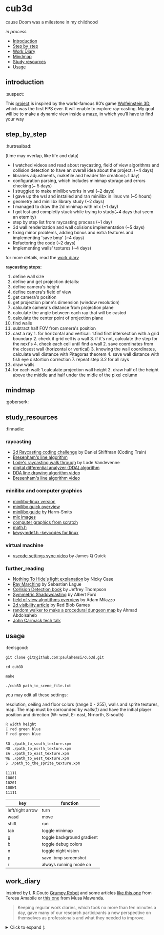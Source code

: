 # cub3d
cause Doom was a milestone in my childhood

*in process*

* [Introduction](#introduction)
* [Step by step](#step_by_step)
* [Work Diary](#work_diary)
* [Mindmap](#mindmap) 
* [Study resources](#study_resources)
* [Usage](#usage)

## introduction 
:suspect:

This [project](https://github.com/paulahemsi/cub3d/blob/main/study_resources/en.subject.pdf) is inspired by the world-famous 90’s game [Wolfeinstein 3D](https://pt.wikipedia.org/wiki/Wolfenstein_3D), which was the first FPS ever. It will enable to explore ray-casting. My goal will be to make a dynamic view inside a maze, in which you’ll have to find your way

## step_by_step 
:hurtrealbad:

(time may overlap, like life and data)
* I watched videos and read about raycasting, field of view algorithms and collision detection to have an overall idea about the project. (~4 days)
* libraries adjustments, makefile and header file creation(~1 day)
* configuration parsing, which includes minimap storage and errors checking(~ 5 days)
* I struggled to make minilibx works in wsl (~2 days)
* I gave up the wsl and installed and ran minilibx in linux vm (~5 hours)
* geometry and minilibx library study (~2 days)
* I managed to draw the 2d minimap with mlx (~1 day)
* I got lost and completly stuck while trying to study(~4 days that seem an eternity)
* step by step list from raycasting process (~1 day)
* 3d wall renderization and wall colisions implementation (~5 days)
* fixing minor problems, adding bônus and extra features and implementing 'save bmp' (~4 days)
* Refactoring the code (~2 days)
* Implementing walls' textures (~4 days)

for more details, read the [work diary](#work_diary)

**raycasting steps:**

1. define wall size
2. define and get projection details:
  1. define camera's height
  2. define camera's field of view
  3. get camera's position
  4. get projection plane's dimension (window resolution)
  5. calculate camera's distance from projection plane
  6. calculate the angle between each ray that will be casted
  7. calculate the center point of projection plane
3. find walls
  1. subtract half FOV from camera's position
  2. cast a ray
    1. for horizontal and vertical:
      1.find first intersection with a grid boundary
      2. check if grid cell is a wall
      3. if it's not, calculate the step for the next's
      4. check each cell until find a wall
    2. save coordinates from the closest wall (horizontal or vertical)
    3. knowing the wall coordinates, calculate wall distance with Pitagoras theorem
    4. save wall distance with fish eye distortion correction
    7. repeat step 3.2 for all rays
5. draw walls
  1. for each wall:
    1.calculate projection wall height
    2. draw half of the height above the middle and half under the midle of the pixel column

## mindmap 
:goberserk:

## study_resources
:finnadie:

### raycasting
* [2d Raycasting coding challenge](https://www.youtube.com/watch?v=TOEi6T2mtHo) by Daniel Shiffman (Coding Train)
* [Bresenham's line algorithm](https://en.wikipedia.org/wiki/Bresenham%27s_line_algorithm)
* [Lode's raycasting walk through](https://lodev.org/cgtutor/raycasting.html) by Lode Vandevenne
* [digital differential analyzer (DDA) algorithm](https://www.geeksforgeeks.org/dda-line-generation-algorithm-computer-graphics/)
* [DDA line drawing algorithm video](https://www.youtube.com/watch?v=W5P8GlaEOSI)
* [Bresenham's line algorithm video](https://www.youtube.com/watch?v=RGB-wlatStc&t=202s)

### minilibx and computer graphics
* [minilibx-linux version](https://github.com/42Paris/minilibx-linux)
* [minilibx quick overview](https://github.com/qst0/ft_libgfx/blob/master/man_mlx.md)
* [minilibx guide](https://harm-smits.github.io/42docs/libs/minilibx) by Harm-Smits
* [mlx images](https://github.com/keuhdall/images_example/blob/master/README.md)
* [computer graphics from scratch](https://www.scratchapixel.com/)
* [math.h](https://www.tutorialspoint.com/c_standard_library/math_h.htm)
* [keysymdef.h -keycodes for linux](https://cgit.freedesktop.org/xorg/proto/x11proto/tree/keysymdef.h)
 
### virtual machine
* [vscode settings sync video](https://www.youtube.com/watch?v=f-uzUsHTQ8s) by James Q Quick

### further_reading
* [Nothing To Hide's light explanation](https://ncase.me/sight-and-light/) by Nicky Case 
* [Ray Marching](https://www.youtube.com/watch?v=Cp5WWtMoeKg) by Sebastian Lague
* [Collision Detection book](http://www.jeffreythompson.org/collision-detection/) by Jeffrey Thompson
* [Symmetric Shadowcasting](https://www.albertford.com/shadowcasting/) by Albert Ford
* [field of view algotithms overview](http://www.adammil.net/blog/v125_Roguelike_Vision_Algorithms.html) by Adam Milazzo
* [2d visibility article](https://www.redblobgames.com/articles/visibility/) by Red Blob Games
* [random walker to make a procedural dungeon map](https://www.freecodecamp.org/news/how-to-make-your-own-procedural-dungeon-map-generator-using-the-random-walk-algorithm-e0085c8aa9a/) by Ahmad Abdolsaheb
* [John Carmack tech talk](https://www.youtube.com/watch?v=lHLpKzUxjGk)

## usage 
:feelsgood:

`git clone git@github.com:paulahemsi/cub3d.git`

`cd cub3D`

`make`

`./cub3D path_to_scene_file.txt`

you may edit all these settings:

resolution, ceiling and floor colors (range 0 - 255), walls and sprite textures, map. The map must be sorrounded by walls(1) and have the initial player position and direction (W- west, E- east, N-north, S-south)

```
R width height
C red green blue
F red green blue

SO ./path_to_south_texture.xpm
NO ./path_to_north_texture.xpm
EA ./path_to_east_texture.xpm
WE ./path_to_west_texture.xpm
S ./path_to_the_sprite_texture.xpm

11111
10001
10201
100W1
11111
```

key  | function |
---|------|
left/right arrow | turn				|
wasd | move					|
shift | run				|
tab | toggle minimap	|
g | toggle background gradient				|
b | toggle debug colors				|
n | toggle night vision				|
p | save .bmp screenshot				|
r | always running mode on		|


## work_diary

inspired by L.R.Couto [Grumpy Robot](https://github.com/lrcouto) and some articles [like this one](https://hbr.org/2011/04/four-reasons-to-keep-a-work-di) from Teresa Amabile or [this one](https://medium.com/the-productivity-inn/how-to-maintain-a-work-diary-for-better-career-growth-eb543f97c34b) from Musa Mawanda.

>Keeping regular work diaries, which took no more than ten minutes a day, gave many of our research participants a new perspective on themselves as professionals and what they needed to improve.

<details>
  <summary>Click to expand (:</summary>

* 16/03 and 17/03: I watched this free [course](https://courses.pikuma.com/courses/raycasting) *Introduction to Raycasting Theory with JavaScript* from Pikuma
and this [coding challenge](https://www.youtube.com/watch?v=TOEi6T2mtHo) *2d Raycasting with p5js* from Coding Train

* 18/03: I studied collision detection and field of view algotithms. [more info](#study) and start to code a js prototype with p5.js library to understand the concepts better

![](./study_resources/mindmaps/prototype_cub.gif)

* 19/03: I inserted ft_printf in libft and libft in cub project, making the necessaries adjustments. I created makefile with some rules (including a test rule with -fsanitize flag to check leaks during the process). I created cub3d header with a first struct organization to keep the informations from the .cub configuration file. I began this work diary and I started to study those new authorized functions:

* perror:

> The C library function void perror(const char *str) prints a descriptive error message to stderr. First the string str is printed, followed by a colon then a space.
[mais infos](https://www.tutorialspoint.com/c_standard_library/c_function_perror.htm)

* strerror: 

>The C library function char *strerror(int errnum) searches an internal array for the error number errnum and returns a pointer to an error message string. The error strings produced by strerror depend on the developing platform and compiler.
[mais infos](https://www.tutorialspoint.com/c_standard_library/c_function_strerror.htm)

* exit:

>The C library function void exit(int status) terminates the calling process immediately. Any open file descriptors belonging to the process are closed and any children of the process are inherited by process 1, init, and the process parent is sent a SIGCHLD signal.
[mais infos](https://www.tutorialspoint.com/c_standard_library/c_function_exit.htm)

I made main.c function and error handling for program arguments (.cub and flag --save). I began the error handling in the scene from the .cub file, parsing the possibles type identifiers.

* 20/03: I manage to adjust [vscode debugger for wsl](https://code.visualstudio.com/docs/cpp/launch-json-reference) thanks to [this extension](https://code.visualstudio.com/docs/remote/wsl-tutorial). I began a error handling mindmap.

![](./study_resources/mindmaps/cub3d_errors.jpg)

* 21/03: I manage to save textures paths and resolution, floor and ceiling values in theyer own variables (inside configs struct).
I still need to deal with the map and double configs.

* 22/03: Paths duplicicty problem solved! It was easier than I've imagined, I'm very glad with this path function =) I realised that resolution and color duplicity was already solved because of the function logic. yey!

* 23/03: I finished map and walls errors handling. Map correctly stored in a 2d array.

* 24/03: I included minilibx but I'm struggling to create a window with it. May be is an Wsl issue :/

![](./study_resources/mindmaps/check__walls.jpg)

* 25/03: I gave up wsl and started working on the vm. The window with mlx was created and I managed to render some pixels and lines (yey!). I started to study geometry in computer graphics

> linear algebra is a branch of mathematics that has to do with the study of vectors. 

>A vector can be represented as an array of numbers. This array of numbers, which can assume any desired length, is also sometimes called a tuple in mathematics.

>Here, a point is a position in a three-dimensional space. A vector, on the other hand, usually means a direction (and some corresponding magnitude, or size) in three-dimensional space. Vectors can be thought of as arrows pointing various directions.

Player position and player orientation are now been saved in the configs struct, I bet it will be very important in the future.

* 26/03: I studied minilibx man pages and function. I was able to make a color gradient playing with rgb values in some kind of loop and...: the minimap is now being rendered! =D 
I'm still not sure if it will be better to render it in another window or in the same one.

![](study_resources/minimap.png)

* 27/03: The code was refactored and the player now answer to `w a s d` keys to walk in the minimap (in the wrong way, though).

* 29/03: I fixed some of the walking problems, now the player moves when the key is pressed (not released). Minilibx study still going on. I should probably go back to the maths in the next days. I'm also trying to understand which flow the program should have from now on.

* 30/03: I started a mindmap from the flow I will need to take to continue the program and also studied DDA and Bresenham's line drawing algorithm. I'll probably use Bresenham's, it is more complex to understand but aparently much more efficient and accurate.

* 31/03: I implemented Bresenham's algorithm to put lines and watched tons of raycasting videos on youtube. Still trying to figure what will be the best approach from now on.

* 1/04: I've just realized that something went wrong with Bresenham's implementation. Trying to fix it. Hours later: done! Now the player has a line pointing at the direction and walks acordly.

* 2/04: after days of struggling, I finally managed to make a list from the steps the raycast requires. Thanks to this [wonderfull resource](https://permadi.com/1996/05/ray-casting-tutorial-table-of-contents/) by F. Permadi. I started to implement horizontal colision checking for the first ray.

* 5/04: Bresenham's algorithm is finally working properly, so I managed to make the gradient background. Minimap has now transparent background and is toggled by the alt key.

* 6/04: Player is moving and turning accordingly. Wall collisions aren't working precisely yet.

* 7/04: *wall_collisions* 7 vs 1 *paula*

* 8/04: *wall_collisions* 8 vs 5 *paula*

* 9/04: Every dog has its day. Not only the wall collisions are working (99%), but also the walls are beeing rendered! **And** running/walking is implemented! 
I also implemented invisibility and crouching, but the result got a little bit awkward, so I took them off for now.

![](study_resources/walls.gif)

* 10/04: I should have worked on the walls' textures, but I polished the gradients instead. The walls are still with solid color, but now the program knows how to make a nice gradient with whatever input of ceiling and floor colors the users chooses. The player is walking like a crab as it should with `a` and `d` keys. Simple shadow effect on the walls implemented.

* 11/04: I implemented debug colors, that can be toggled with the `b` key :)

* 12/04: I'm still procrastinating a bit, avoiding facing the textures and the bmp save, so I implemented secret doors instead. As they are secret, it's hard to see while testing, so I polished a bit the debug colors to also show those new invisible doors. In the minimap, though, is too easy to discover some of the secrets, so maybe it would be a nice touch to have a map item that unlocks the minimap access. Late in the night, finally the bmp image is being saved when the flag --save is used. I also implemented a print screen key (`p`), so the player can save a screenshot at any moment.

* 13/04: Walls' bug fixed, now the rays know the correct collisions direction even in the tricky interseccions. Night vision implemented.

* 14/04: I started to study the textures implementation, but then I realized I need to change some thinks in my structs. Therefore, I'm refactoring the whole code, beggining with a reorganization of all the structs. Is getting much better, but it's a lot of work.

* 15/04: New structs are implemented

* 16/04: The walls' textures are melting my brain

* 17/04: Bugs are beautiful

![](study_resources/bugs_are_beautiful.gif)

* 18/04: Oh my! The walls' textures are there! They have some issues? Yes. But they are there!

* 19/04: All libft's functions are now in the new norme v3, and I've realised that some of the walls issues was just a matter of adjusting the size of the images (they must have 64 x 64).

* 20/04: I started to deal with the sprites. Sprites' positions are being saved, but the sprite renderization is still a mess. The walls' textures are now being render accordingly with the direction that's facing (4 patterns, one for each direction).

* 21/04: I spent the hole day working on the sprites and in the end needed to go back to my last git commit 'cause nothing worked. Mug.

* 22/04: Still in the sprite's swamp

* 23/04: I gave myself a break from the mindblowing sprites and spent the day reviewing the code and adjusting to the norm

* 24/04: Same as yesterday

* 25/04: The bug that made the player sometimes look through the walls and see the horizont is fixed. 

* 26/04: I gave myself until thursday to put the sprites in the game. Big achievement today: the pink square that represents my sprites for now is in the same position in the map, without follow the player's view as before.
I also implemented a "always running" key (`r`), very usefull when the player (or the programmer) is without patience to walk slow, and started to use my breaks from coding to draw a hud for the game. I started drawing a little girl (the main character) and some hearts for the life bar. Hearts are harder to draw than I thougth.

* 27/04: Another day of hope! The sprites are being render on the map! They are full of bugs? Yes, but is a huge step anyway :)
I also finally fix a bug that was making the program crash once in a while. The problem was in my raycasting function, I was checking if the tile was free and if not, I was supposing that the tile should be a wall and saved the hit, but apparently there's some other possible cases, so I changed the function and now I check if has a wall in the tile first, and if it isn't, I increment to continue my wall search.
Less but not least, I drawed more elements to the hud: night vision glasses, map, keys and a skull version of the character.

</details>

